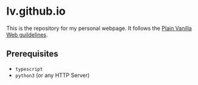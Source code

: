 # lv.github.io

This is the repository for my personal webpage. It follows the [Plain Vanilla Web guildelines](https://plainvanillaweb.com/pages/sites.html).

## Prerequisites
- `typescript`
- `python3` (or any HTTP Server)
